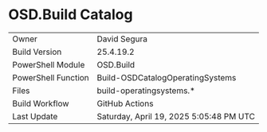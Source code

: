 ﻿# OSD.Build Catalog

| | |
|-|-|
| Owner | David Segura |
| Build Version | 25.4.19.2 |
| PowerShell Module | OSD.Build |
| PowerShell Function | Build-OSDCatalogOperatingSystems |
| Files | build-operatingsystems.* |
| Build Workflow | GitHub Actions |
| Last Update | Saturday, April 19, 2025 5:05:48 PM UTC |
